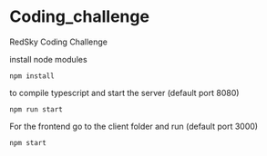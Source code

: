 # Coding_challenge
RedSky Coding Challenge

install node modules
```
npm install
```
to compile typescript and start the server (default port 8080)
```
npm run start
```

For the frontend go to the client folder and run  (default port 3000)
```
npm start
```
